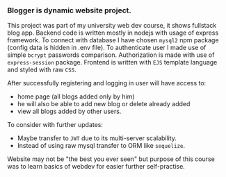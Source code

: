 ### Blogger is dynamic website project.

This project was part of my university web dev course, it shows fullstack blog app. 
Backend code is written mostly in nodejs with usage of express framework.
To connect with database I have chosen `mysql2` npm package (config data is hidden in .env file). To authenticate 
user I made use of simple `bcrypt` passwords comparison. Authorization is made with use of `express-session` package.
Frontend is written with `EJS` template language and styled with raw `CSS`.


After successfully registering and logging in user will have access to:
- home page (all blogs added only by him)
- he will also be able to add new blog or delete already added
- view all blogs added by other users.

To consider with further updates:
- Maybe transfer to `JWT` due to its multi-server scalability.
- Instead of using raw mysql transfer to ORM like `sequelize`.

Website may not be "the best you ever seen" but purpose of this course was to learn basics of webdev for easier 
further self-practise.
